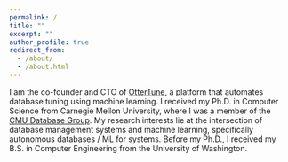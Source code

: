 ```yaml
---
permalink: /
title: ""
excerpt: ""
author_profile: true
redirect_from: 
  - /about/
  - /about.html
---
```


I am the co-founder and CTO of [OtterTune](https://ottertune.com), a platform that automates database tuning using machine learning. I received my Ph.D. in Computer Science from Carnegie Mellon University, where I was a member of the [CMU Database Group](https://db.cs.cmu.edu/). My research interests lie at the intersection of database management systems and machine learning, specifically autonomous databases / ML for systems. Before my Ph.D., I received my B.S. in Computer Engineering from the University of Washington.

